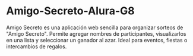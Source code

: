# Amigo-Secreto-Alura-G8
Amigo Secreto es una aplicación web sencilla para organizar sorteos de "Amigo Secreto". Permite agregar nombres de participantes, visualizarlos en una lista y seleccionar un ganador al azar. Ideal para eventos, fiestas o intercambios de regalos.
